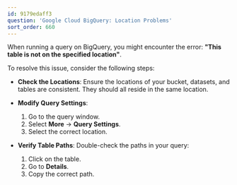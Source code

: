 ```yaml
---
id: 9179edaff3
question: 'Google Cloud BigQuery: Location Problems'
sort_order: 660
---
```


When running a query on BigQuery, you might encounter the error: **"This table is not on the specified location"**.

To resolve this issue, consider the following steps:

- **Check the Locations**: Ensure the locations of your bucket, datasets, and tables are consistent. They should all reside in the same location.

- **Modify Query Settings**:
  1. Go to the query window.
  2. Select **More** -> **Query Settings**.
  3. Select the correct location.

- **Verify Table Paths**: Double-check the paths in your query:
  1. Click on the table.
  2. Go to **Details**.
  3. Copy the correct path.
